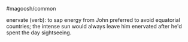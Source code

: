 #magoosh/common

enervate (verb): to sap energy from 
John preferred to avoid equatorial countries; the intense sun would always leave him enervated after 
he'd spent the day sightseeing. 
